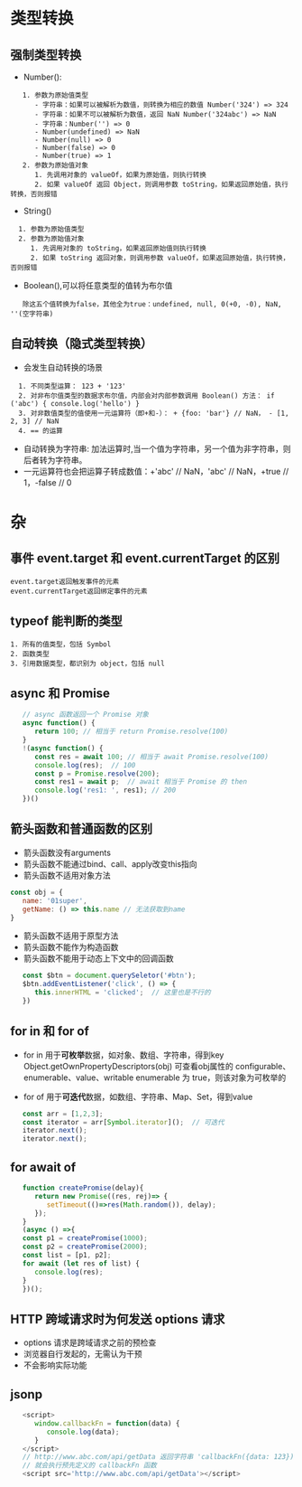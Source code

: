 # 类型转换

## 强制类型转换

- Number():

```
   1. 参数为原始值类型
      - 字符串：如果可以被解析为数值，则转换为相应的数值 Number('324') => 324
      - 字符串：如果不可以被解析为数值，返回 NaN Number('324abc') => NaN
      - 字符串：Number('') => 0
      - Number(undefined) => NaN
      - Number(null) => 0
      - Number(false) => 0
      - Number(true) => 1
   2. 参数为原始值对象
      1. 先调用对象的 valueOf，如果为原始值，则执行转换
      2. 如果 valueOf 返回 Object，则调用参数 toString，如果返回原始值，执行转换，否则报错
```

- String()

```
  1. 参数为原始值类型
  2. 参数为原始值对象
     1. 先调用对象的 toString，如果返回原始值则执行转换
     2. 如果 toString 返回对象，则调用参数 valueOf，如果返回原始值，执行转换，否则报错
```

- Boolean(),可以将任意类型的值转为布尔值

```
   除这五个值转换为false，其他全为true：undefined, null, 0(+0, -0), NaN, ''(空字符串)
```

## 自动转换（隐式类型转换）

- 会发生自动转换的场景

```
  1. 不同类型运算： 123 + '123'
  2. 对非布尔值类型的数据求布尔值，内部会对内部参数调用 Boolean() 方法： if ('abc') { console.log('hello') }
  3. 对非数值类型的值使用一元运算符（即+和-）： + {foo: 'bar'} // NaN， - [1, 2, 3] // NaN
  4. == 的运算
```

- 自动转换为字符串: 加法运算时,当一个值为字符串，另一个值为非字符串，则后者转为字符串。
- 一元运算符也会把运算子转成数值：+'abc' // NaN，'abc' // NaN，+true // 1，-false // 0

# 杂

## 事件 event.target 和 event.currentTarget 的区别

```
event.target返回触发事件的元素
event.currentTarget返回绑定事件的元素
```

## typeof 能判断的类型

```
1. 所有的值类型，包括 Symbol
2. 函数类型
3. 引用数据类型，都识别为 object，包括 null
```

## async 和 Promise

``` JavaScript
   // async 函数返回一个 Promise 对象
   async function() {
      return 100; // 相当于 return Promise.resolve(100)
   }
   !(async function() {
      const res = await 100; // 相当于 await Promise.resolve(100)
      console.log(res);  // 100
      const p = Promise.resolve(200);
      const res1 = await p;  // await 相当于 Promise 的 then
      console.log('res1: ', res1); // 200
   })()
```

## 箭头函数和普通函数的区别

- 箭头函数没有arguments 
- 箭头函数不能通过bind、call、apply改变this指向
- 箭头函数不适用对象方法

``` JavaScript
const obj = {
   name: '01super',
   getName: () => this.name // 无法获取到name
}
```
- 箭头函数不适用于原型方法
- 箭头函数不能作为构造函数
- 箭头函数不能用于动态上下文中的回调函数
``` JavaScript
   const $btn = document.querySeletor('#btn');
   $btn.addEventListener('click', () => {
      this.innerHTML = 'clicked';  // 这里也是不行的
   })
```

## for in 和 for of

- for in 用于**可枚举**数据，如对象、数组、字符串，得到key
   Object.getOwnPropertyDescriptors(obj) 可查看obj属性的 
   configurable、enumerable、value、writable
   enumerable 为 true，则该对象为可枚举的

- for of 用于**可迭代**数据，如数组、字符串、Map、Set，得到value

``` JavaScript
   const arr = [1,2,3];
   const iterator = arr[Symbol.iterator]();  // 可迭代
   iterator.next();
   iterator.next();
```  

## for await of

``` JavaScript
   function createPromise(delay){
      return new Promise((res, rej)=> {
         setTimeout(()=>res(Math.random()), delay);
      });
   }
   (async () =>{
   const p1 = createPromise(1000);
   const p2 = createPromise(2000);
   const list = [p1, p2];
   for await (let res of list) {
      console.log(res);
   }
   })();
```

## HTTP 跨域请求时为何发送 options 请求
   - options 请求是跨域请求之前的预检查
   - 浏览器自行发起的，无需认为干预
   - 不会影响实际功能

## jsonp
``` JavaScript
   <script>
      window.callbackFn = function(data) {
         console.log(data);
      }
   </script>
   // http://www.abc.com/api/getData 返回字符串 'callbackFn({data: 123})'
   // 就会执行预先定义的 callbackFn 函数
   <script src='http://www.abc.com/api/getData'></script>
```
